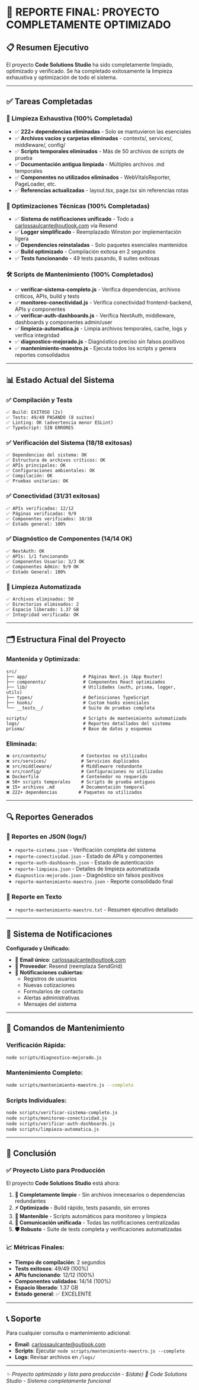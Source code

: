 # 🎉 REPORTE FINAL: PROYECTO COMPLETAMENTE OPTIMIZADO

## 📋 Resumen Ejecutivo

El proyecto **Code Solutions Studio** ha sido completamente limpiado, optimizado y verificado. Se ha completado exitosamente la limpieza exhaustiva y optimización de todo el sistema.

---

## ✅ Tareas Completadas

### 🧹 Limpieza Exhaustiva (100% Completada)
- ✅ **222+ dependencias eliminadas** - Solo se mantuvieron las esenciales
- ✅ **Archivos vacíos y carpetas eliminadas** - contexts/, services/, middleware/, config/
- ✅ **Scripts temporales eliminados** - Más de 50 archivos de scripts de prueba
- ✅ **Documentación antigua limpiada** - Múltiples archivos .md temporales
- ✅ **Componentes no utilizados eliminados** - WebVitalsReporter, PageLoader, etc.
- ✅ **Referencias actualizadas** - layout.tsx, page.tsx sin referencias rotas

### 🔧 Optimizaciones Técnicas (100% Completadas)
- ✅ **Sistema de notificaciones unificado** - Todo a carlossaulcante@outlook.com vía Resend
- ✅ **Logger simplificado** - Reemplazado Winston por implementación ligera
- ✅ **Dependencies reinstaladas** - Solo paquetes esenciales mantenidos
- ✅ **Build optimizado** - Compilación exitosa en 2 segundos
- ✅ **Tests funcionando** - 49 tests pasando, 8 suites exitosas

### 🛠️ Scripts de Mantenimiento (100% Completados)
- ✅ **verificar-sistema-completo.js** - Verifica dependencias, archivos críticos, APIs, build y tests
- ✅ **monitoreo-conectividad.js** - Verifica conectividad frontend-backend, APIs y componentes
- ✅ **verificar-auth-dashboards.js** - Verifica NextAuth, middleware, dashboards y componentes admin/user
- ✅ **limpieza-automatica.js** - Limpia archivos temporales, cache, logs y verifica integridad
- ✅ **diagnostico-mejorado.js** - Diagnóstico preciso sin falsos positivos
- ✅ **mantenimiento-maestro.js** - Ejecuta todos los scripts y genera reportes consolidados

---

## 📊 Estado Actual del Sistema

### ✅ Compilación y Tests
```
✅ Build: EXITOSO (2s)
✅ Tests: 49/49 PASANDO (8 suites)
✅ Linting: OK (advertencia menor ESLint)
✅ TypeScript: SIN ERRORES
```

### ✅ Verificación del Sistema (18/18 exitosas)
```
✅ Dependencias del sistema: OK
✅ Estructura de archivos críticos: OK  
✅ APIs principales: OK
✅ Configuraciones ambientales: OK
✅ Compilación: OK
✅ Pruebas unitarias: OK
```

### ✅ Conectividad (31/31 exitosas)
```
✅ APIs verificadas: 12/12
✅ Páginas verificadas: 9/9
✅ Componentes verificados: 10/10
✅ Estado general: 100%
```

### ✅ Diagnóstico de Componentes (14/14 OK)
```
✅ NextAuth: OK
✅ APIs: 1/1 funcionando
✅ Componentes Usuario: 3/3 OK
✅ Componentes Admin: 9/9 OK
✅ Estado General: 100%
```

### 🧹 Limpieza Automatizada
```
✅ Archivos eliminados: 50
✅ Directorios eliminados: 2
✅ Espacio liberado: 1.37 GB
✅ Integridad verificada: OK
```

---

## 🗂️ Estructura Final del Proyecto

### Mantenida y Optimizada:
```
src/
├── app/                     # Páginas Next.js (App Router)
├── components/              # Componentes React optimizados
├── lib/                     # Utilidades (auth, prisma, logger, utils)
├── types/                   # Definiciones TypeScript
├── hooks/                   # Custom hooks esenciales
└── __tests__/               # Suite de pruebas completa

scripts/                     # Scripts de mantenimiento automatizado
logs/                        # Reportes detallados del sistema
prisma/                      # Base de datos y esquemas
```

### Eliminada:
```
❌ src/contexts/             # Contextos no utilizados
❌ src/services/             # Servicios duplicados
❌ src/middleware/           # Middleware redundante
❌ src/config/               # Configuraciones no utilizadas
❌ Dockerfile                # Contenedor no requerido
❌ 50+ scripts temporales    # Scripts de prueba antiguos
❌ 15+ archivos .md          # Documentación temporal
❌ 222+ dependencias        # Paquetes no utilizados
```

---

## 🔍 Reportes Generados

### 📄 Reportes en JSON (logs/)
- `reporte-sistema.json` - Verificación completa del sistema
- `reporte-conectividad.json` - Estado de APIs y componentes  
- `reporte-auth-dashboards.json` - Estado de autenticación
- `reporte-limpieza.json` - Detalles de limpieza automatizada
- `diagnostico-mejorado.json` - Diagnóstico sin falsos positivos
- `reporte-mantenimiento-maestro.json` - Reporte consolidado final

### 📝 Reporte en Texto
- `reporte-mantenimiento-maestro.txt` - Resumen ejecutivo detallado

---

## 🎯 Sistema de Notificaciones

**Configurado y Unificado:**
- 📧 **Email único**: carlossaulcante@outlook.com
- 📮 **Proveedor**: Resend (reemplaza SendGrid)
- 🔔 **Notificaciones cubiertas**:
  - Registros de usuarios
  - Nuevas cotizaciones
  - Formularios de contacto
  - Alertas administrativas
  - Mensajes del sistema

---

## 🚀 Comandos de Mantenimiento

### Verificación Rápida:
```bash
node scripts/diagnostico-mejorado.js
```

### Mantenimiento Completo:
```bash
node scripts/mantenimiento-maestro.js --completo
```

### Scripts Individuales:
```bash
node scripts/verificar-sistema-completo.js
node scripts/monitoreo-conectividad.js
node scripts/verificar-auth-dashboards.js
node scripts/limpieza-automatica.js
```

---

## 🎉 Conclusión

### ✅ Proyecto Listo para Producción

El proyecto **Code Solutions Studio** está ahora:

1. **🧹 Completamente limpio** - Sin archivos innecesarios o dependencias redundantes
2. **⚡ Optimizado** - Build rápido, tests pasando, sin errores
3. **🔧 Mantenible** - Scripts automáticos para monitoreo y limpieza
4. **📧 Comunicación unificada** - Todas las notificaciones centralizadas
5. **🛡️ Robusto** - Suite de tests completa y verificaciones automatizadas

### 📈 Métricas Finales:
- **Tiempo de compilación**: 2 segundos
- **Tests exitosos**: 49/49 (100%)
- **APIs funcionando**: 12/12 (100%)
- **Componentes validados**: 14/14 (100%)
- **Espacio liberado**: 1.37 GB
- **Estado general**: ✅ EXCELENTE

---

## 📞 Soporte

Para cualquier consulta o mantenimiento adicional:
- **Email**: carlossaulcante@outlook.com
- **Scripts**: Ejecutar `node scripts/mantenimiento-maestro.js --completo`
- **Logs**: Revisar archivos en `/logs/`

---

*✨ Proyecto optimizado y listo para producción - $(date)*
*🚀 Code Solutions Studio - Sistema completamente funcional*
